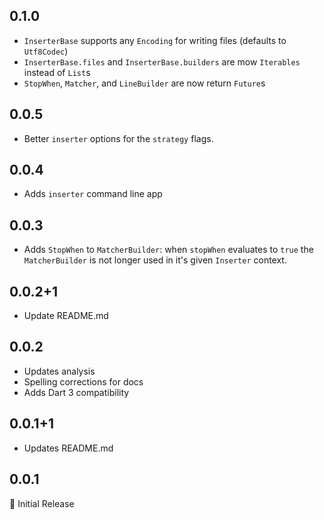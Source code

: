 ## 0.1.0

- `InserterBase` supports any `Encoding` for writing files (defaults to `Utf8Codec`)
- `InserterBase.files` and `InserterBase.builders` are mow `Iterables` instead of `List`s
- `StopWhen`, `Matcher`, and `LineBuilder` are now return `Future`s

## 0.0.5

- Better `inserter` options for the `strategy` flags.

## 0.0.4

- Adds `inserter` command line app

## 0.0.3

- Adds `StopWhen` to `MatcherBuilder`: when `stopWhen` evaluates to `true` the `MatcherBuilder` is not longer used in it's given `Inserter` context.

## 0.0.2+1

- Update README.md

## 0.0.2

- Updates analysis
- Spelling corrections for docs
- Adds Dart 3 compatibility

## 0.0.1+1

- Updates README.md

## 0.0.1

🎉 Initial Release
